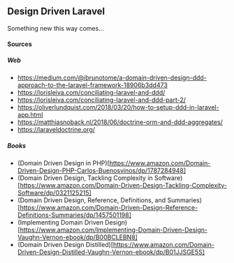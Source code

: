 ## Design Driven Laravel

Something new this way comes...

#### Sources
##### Web
- https://medium.com/@ibrunotome/a-domain-driven-design-ddd-approach-to-the-laravel-framework-18906b3dd473
- https://lorisleiva.com/conciliating-laravel-and-ddd/
- https://lorisleiva.com/conciliating-laravel-and-ddd-part-2/
- https://oliverlundquist.com/2018/03/20/how-to-setup-ddd-in-laravel-app.html
- https://matthiasnoback.nl/2018/06/doctrine-orm-and-ddd-aggregates/
- https://laraveldoctrine.org/
##### Books
- (Domain Driven Design in PHP)[https://www.amazon.com/Domain-Driven-Design-PHP-Carlos-Buenosvinos/dp/1787284948]
- (Domain Driven Design, Tackling Complexity in Software)[https://www.amazon.com/Domain-Driven-Design-Tackling-Complexity-Software/dp/0321125215]
- (Domain Driven Design, Reference, Definitions, and Summaries)[https://www.amazon.com/Domain-Driven-Design-Reference-Definitions-Summaries/dp/1457501198]
- (Implementing Domain Driven Design)[https://www.amazon.com/Implementing-Domain-Driven-Design-Vaughn-Vernon-ebook/dp/B00BCLEBN8]
- (Domain Driven Design Distilled)[https://www.amazon.com/Domain-Driven-Design-Distilled-Vaughn-Vernon-ebook/dp/B01JJSGE5S]
